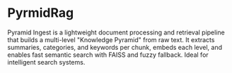 # PyrmidRag
Pyramid Ingest is a lightweight document processing and retrieval pipeline that builds a multi-level "Knowledge Pyramid" from raw text. It extracts summaries, categories, and keywords per chunk, embeds each level, and enables fast semantic search with FAISS and fuzzy fallback. Ideal for intelligent search systems.
